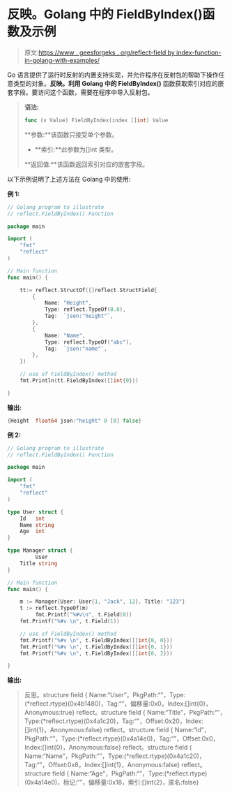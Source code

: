 # 反映。Golang 中的 FieldByIndex()函数及示例

> 原文:[https://www . geesforgeks . org/reflect-field by index-function-in-golang-with-examples/](https://www.geeksforgeeks.org/reflect-fieldbyindex-function-in-golang-with-examples/)

Go 语言提供了运行时反射的内置支持实现，并允许程序在反射包的帮助下操作任意类型的对象。**反映。利用 Golang 中的 FieldByIndex()** 函数获取索引对应的嵌套字段。要访问这个函数，需要在程序中导入反射包。

> **语法:**
> 
> ```go
> func (v Value) FieldByIndex(index []int) Value
> 
> ```
> 
> **参数:**该函数只接受单个参数。
> 
> *   **索引:**此参数为[]int 类型。
> 
> **返回值:**该函数返回索引对应的嵌套字段。

以下示例说明了上述方法在 Golang 中的使用:

**例 1:**

```go
// Golang program to illustrate
// reflect.FieldByIndex() Function 

package main

import (
    "fmt"
    "reflect"
)

// Main function 
func main() {

    tt:= reflect.StructOf([]reflect.StructField{
        {
            Name: "Height",
            Type: reflect.TypeOf(0.0),
            Tag:  `json:"height"`,
        },
        {
            Name: "Name",
            Type: reflect.TypeOf("abc"),
            Tag:  `json:"name"`,
        },
    })

    // use of FieldByIndex() method
    fmt.Println(tt.FieldByIndex([]int{0}))

}    
```

**输出:**

```go
{Height  float64 json:"height" 0 [0] false}

```

**例 2:**

```go
// Golang program to illustrate
// reflect.FieldByIndex() Function 

package main

import (
    "fmt"
    "reflect"
)

type User struct {
    Id   int
    Name string
    Age  int
}

type Manager struct {
         User 
    Title string
}

// Main function 
func main() {

    m := Manager{User: User{1, "Jack", 12}, Title: "123"}
    t := reflect.TypeOf(m)
         fmt.Printf("%#v\n", t.Field(0)) 
    fmt.Printf("%#v \n", t.Field(1))

    // use of FieldByIndex() method
    fmt.Printf("%#v \n", t.FieldByIndex([]int{0, 0}))
    fmt.Printf("%#v \n", t.FieldByIndex([]int{0, 1}))
    fmt.Printf("%#v \n", t.FieldByIndex([]int{0, 2}))

}
```

**输出:**

> 反思。structure field { Name:“User”，PkgPath:“”，Type:(*reflect.rtype)(0x4b1480)，Tag:“”，偏移量:0x0，Index:[]int{0}，Anonymous:true}
> reflect。structure field { Name:“Title”，PkgPath:“”，Type:(*reflect.rtype)(0x4a1c20)，Tag:“”，Offset:0x20，Index:[]int{1}，Anonymous:false}
> reflect。structure field { Name:“Id”，PkgPath:“”，Type:(*reflect.rtype)(0x4a14e0)，Tag:“”，Offset:0x0，Index:[]int{0}，Anonymous:false}
> reflect。structure field { Name:“Name”，PkgPath:“”，Type:(*reflect.rtype)(0x4a1c20)，Tag:“”，Offset:0x8，Index:[]int{1}，Anonymous:false}
> reflect。structure field { Name:“Age”，PkgPath:“”，Type:(*reflect.rtype)(0x4a14e0)，标记:“”，偏移量:0x18，索引:[]int{2}，匿名:false}
